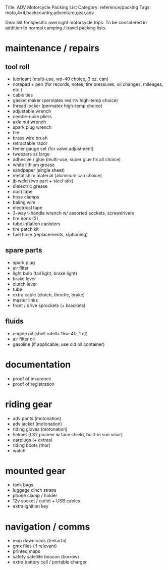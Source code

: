 Title: ADV Motorcycle Packing List
Category: reference/packing
Tags: moto,4x4,backcountry,adventure,gear,adv

Gear list for specific overnight motorcycle trips. To be considered in addition to normal camping / travel packing lists.

# maintenance / repairs

## tool roll
- lubricant (multi-use, wd-40 choice, 3 oz. can)
- notepad + pen (for records, notes, tire pressures, oil changes, mileages, etc.)
- cable ties 
- gasket maker (permatex red rtv high-temp choice)
- thread locker (permatex high-temp choice)
- adjustable wrench
- needle-nose pliers
- axle nut wrench
- spark plug wrench
- file
- brass wire brush
- retractable razor 
- feeler gauge set (for valve adjustment) 
- tweezers sz large
- adhesive / glue (multi-use, super glue fix all choice)
- white lithium grease 
- sandpaper (single sheet)
- metal shim material (aluminum can choice)
- jb weld (two part + steel stik)
- dielectric grease
- duct tape 
- hose clamps
- baling wire
- electrical tape
- 3-way t-handle wrench w/ assorted sockets, screwdrivers
- tire irons (2)
- tube inflation canisters
- tire patch kit 
- fuel hose (replacements, siphoning)

## spare parts
- spark plug
- air filter
- light bulb (tail light, brake light)
- brake lever
- clutch lever
- tube 
- extra cable (clutch, throttle, brake)
- master links
- front / drive sprockets (+ brackets)

## fluids 
- engine oil (shell rotella 15w-40, 1 qt)
- air filter oil
- gasoline (if applicable, use old oil container)

# documentation
- proof of insurance
- proof of registration

# riding gear
- adv pants (motonation)
- adv jacket (motonation)
- riding gloves (motonation)
- helmet (LS2 pioneer w face shield, built-in sun visor)
- earplugs (+ extras)
- riding boots (thor)
- watch

# mounted gear
- tank bags
- luggage cinch straps
- phone clamp / holder
- 12v socket / outlet + USB cables
- extra ignition key

# navigation / comms
- map downloads (trekarta)
- gmx files (if relevant)
- printed maps
- safety satellite beacon (borrow)
- extra battery cell / portable charger



